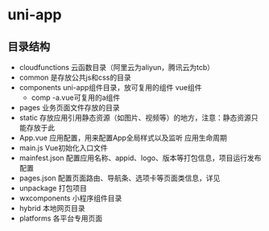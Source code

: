 # uni-app

## 目录结构

- cloudfunctions 云函数目录（阿里云为aliyun，腾讯云为tcb）
- common 是存放公共js和css的目录
- components uni-app组件目录，放可复用的组件  vue组件
  - comp -a.vue可复用的a组件
- pages 业务页面文件存放的目录
- static 存放应用引用静态资源（如图片、视频等）的地方，注意：静态资源只能存放于此
- App.vue 应用配置，用来配置App全局样式以及监听 应用生命周期
- main.js Vue初始化入口文件
- mainfest.json 配置应用名称、appid、logo、版本等打包信息，项目运行发布配置
- pages.json 配置页面路由、导航条、选项卡等页面类信息，详见
- unpackage 打包项目
- wxcomponents 小程序组件目录
- hybrid 本地网页目录
- platforms 各平台专用页面
